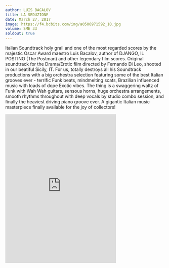 ```yaml
---
author: LUIS BACALOV
title: LA SEDUZIONE
date: March 27, 2017
image: https://f4.bcbits.com/img/a0506971592_10.jpg
volume: SME 33
soldout: true
---
```


Italian Soundtrack holy grail and one of the most regarded scores by the majestic Oscar Award maestro Luis Bacalov, author of DJANGO, IL POSTINO (The Postman) and other legendary film scores. Original soundtrack for the Drama/Erotic film directed by Fernando Di Leo, shooted in our beatiful Sicily, IT. For us, totally destroys all his Soundtrack productions with a big orchestra selection featuring some of the best Italian grooves ever - terrific Funk beats, mindmelting scats, Brazilian influenced music with loads of dope Exotic vibes. The thing is a swaggering waltz of Funk with Wah Wah guitars, sensous horns, huge orchestra arrangements, smooth rhythms throughout with deep vocals by studio combo session, and finally the heaviest driving piano groove ever. A gigantic Italian music masterpiece finally available for the joy of collectors!

<iframe style="border: 0; width: 350px; height: 470px;" src="https://bandcamp.com/EmbeddedPlayer/album=1173790165/size=large/bgcol=ffffff/linkcol=0687f5/tracklist=false/transparent=true/" seamless><a href="http://sonormusiceditions.bandcamp.com/album/la-seduzione">LA SEDUZIONE by Luis Bacalov</a></iframe>